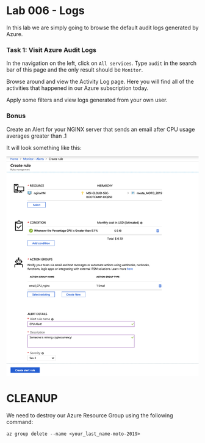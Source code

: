 # Lab 006 - Logs

In this lab we are simply going to browse the default audit logs generated by Azure.

### Task 1: Visit Azure Audit Logs
In the navigation on the left, click on `All services`. Type `audit` in the search bar of this page and the only result should be `Monitor`. 

Browse around and view the Activity Log page. Here you will find all of the activities that happened in our Azure subscription today. 

Apply some filters and view logs generated from your own user. 

### Bonus
Create an Alert for your NGINX server that sends an email after CPU usage averages greater than .1

It will look something like this:

![Alert](../images/create-alert.png?raw=true "Alert")

# CLEANUP

We need to destroy our Azure Resource Group using the following command:
```
az group delete --name <your_last_name-moto-2019>
```